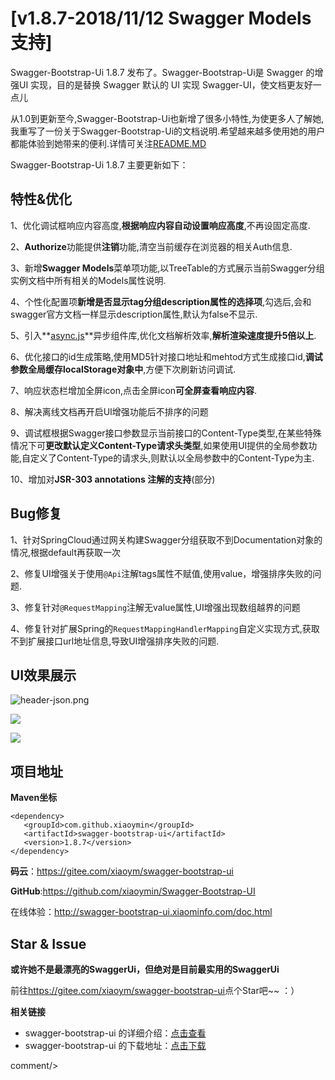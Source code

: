 # [v1.8.7-2018/11/12 Swagger Models支持]

Swagger-Bootstrap-Ui 1.8.7 发布了。Swagger-Bootstrap-Ui是 Swagger 的增强UI 实现，目的是替换 Swagger 默认的 UI 实现 Swagger-UI，使文档更友好一点儿

从1.0到更新至今,Swagger-Bootstrap-Ui也新增了很多小特性,为使更多人了解她,我重写了一份关于Swagger-Bootstrap-Ui的文档说明.希望越来越多使用她的用户都能体验到她带来的便利.详情可关注[README.MD](https://gitee.com/xiaoym/swagger-bootstrap-ui/blob/master/README.md)

Swagger-Bootstrap-Ui 1.8.7 主要更新如下：

## 特性&优化

1、优化调试框响应内容高度,**根据响应内容自动设置响应高度**,不再设固定高度.

2、**Authorize**功能提供**注销**功能,清空当前缓存在浏览器的相关Auth信息.

3、新增**Swagger Models**菜单项功能,以TreeTable的方式展示当前Swagger分组实例文档中所有相关的Models属性说明.

4、个性化配置项**新增是否显示tag分组description属性的选择项**,勾选后,会和swagger官方文档一样显示description属性,默认为false不显示.

5、引入**[async.js](https://github.com/caolan/async)**异步组件库,优化文档解析效率,**解析渲染速度提升5倍以上**.

6、优化接口的id生成策略,使用MD5针对接口地址和mehtod方式生成接口id,**调试参数全局缓存localStorage对象中**,方便下次刷新访问调试.

7、响应状态栏增加全屏icon,点击全屏icon**可全屏查看响应内容**.

8、解决离线文档再开启UI增强功能后不排序的问题

9、调试框根据Swagger接口参数显示当前接口的Content-Type类型,在某些特殊情况下可**更改默认定义Content-Type请求头类型**,如果使用UI提供的全局参数功能,自定义了Content-Type的请求头,则默认以全局参数中的Content-Type为主.

10、增加对**JSR-303 annotations 注解的支持**(部分)

## Bug修复

1、针对SpringCloud通过网关构建Swagger分组获取不到Documentation对象的情况,根据default再获取一次

2、修复UI增强关于使用`@Api`注解tags属性不赋值,使用value，增强排序失败的问题.

3、修复针对`@RequestMapping`注解无value属性,UI增强出现数组越界的问题

4、修复针对扩展Spring的`RequestMappingHandlerMapping`自定义实现方式,获取不到扩展接口url地址信息,导致UI增强排序失败的问题.

## UI效果展示

![header-json.png](/images/blog/swagger-bootstrap-ui-1.8.6-issue/header-json.png)

![](/knife4j/images/blog/swagger-bootstrap-ui-1.8.6-issue/debug-require.png)

![](/knife4j/images/blog/swagger-bootstrap-ui-1.8.6-issue/more-params.png)

## 项目地址

**Maven坐标**

```
<dependency>
   <groupId>com.github.xiaoymin</groupId>
   <artifactId>swagger-bootstrap-ui</artifactId>
   <version>1.8.7</version>
</dependency>
```

**码云**：<https://gitee.com/xiaoym/swagger-bootstrap-ui>

**GitHub**:<https://github.com/xiaoymin/Swagger-Bootstrap-UI>

在线体验：<http://swagger-bootstrap-ui.xiaominfo.com/doc.html>

## Star & Issue

**或许她不是最漂亮的SwaggerUi，但绝对是目前最实用的SwaggerUi**

前往<https://gitee.com/xiaoym/swagger-bootstrap-ui>点个Star吧~~ ：）



**相关链接**

- swagger-bootstrap-ui 的详细介绍：[点击查看](https://www.oschina.net/p/swagger-bootstrap-ui)
- swagger-bootstrap-ui 的下载地址：[点击下载](https://git.oschina.net/xiaoym/swagger-bootstrap-ui/releases)
 
 <icp/> 
 comment/> 
 